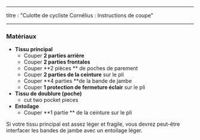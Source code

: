 - - -
titre : "Culotte de cycliste Cornélius : Instructions de coupe"
- - -

### Matériaux

- **Tissu principal**
  - Couper **2 parties arrière**
  - Couper **2 parties frontales**
  - Couper **2 pièces ** de poches de parement
  - Couper **2 parties de la ceinture** sur le pli
  - Couper **4 parties **de la bande de jambe
  - Couper **1 protection de fermeture éclair** sur le pli
- **Tissu de doublure (poche)**
  - cut two pocket pieces
- **Entoilage**
  - Couper **1 partie ** de la ceinture sur le pli

<Note>

Si votre tissu principal est assez léger et fragile, vous devrez peut-être interfacer les bandes de jambe avec un entoilage léger.

</Note>
